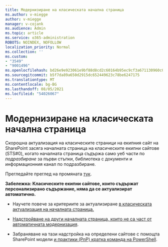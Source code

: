 ```yaml
---
title: Модернизиране на класическата начална страница
ms.author: v-miegge
author: v-miegge
manager: v-cojank
ms.audience: Admin
ms.topic: article
ms.service: o365-administration
ROBOTS: NOINDEX, NOFOLLOW
localization_priority: Normal
ms.collection: ''
ms.custom:
- "3549"
- "9001496"
ms.openlocfilehash: bd26e9e923061e9bf88d8cd2c60164b95ec9cf3a671130960c0412e3f31acbaf
ms.sourcegitcommit: b5f7da89a650d2915dc652449623c78be6247175
ms.translationtype: MT
ms.contentlocale: bg-BG
ms.lasthandoff: 08/05/2021
ms.locfileid: "54026067"
---
```

# <a name="modernize-the-classic-home-page"></a>Модернизиране на класическата начална страница

Скорошна актуализация на класическите страници на екипния сайт на SharePoint засяга началната страница на класическите екипни сайтове (STS#0), когато началната страница съдържа само уеб части по *подразбиране* за първи стъпки, библиотека с документи и информационния канал по подразбиране.

Прегледайте преглед на промяната [тук](https://docs.microsoft.com/sharepoint/sharepointonline/media/homepage-upgrade-gif.gif). 

**Забележка: Класическите екипни сайтове, които съдържат персонализирано съдържание, няма да се актуализират автоматично.**

* Научете повече за критериите за актуализиране [в класическата актуализация на началната страница.](https://docs.microsoft.com/sharepoint/disable-auto-modernization-classic-home-pages#why-update-classic-team-site-home-pages-to-modern)

* [Надстройване на други началната страница, които не са част от автоматичната модернизация](https://docs.microsoft.com/sharepoint/dev/transform/modernize-userinterface-site-pages).

* Забраняване на тази надстройка на определени сайтове с помощта SharePoint модели [и практики (PnP) кратка команда на PowerShell](https://docs.microsoft.com/powershell/sharepoint/sharepoint-pnp/sharepoint-pnp-cmdlets).
